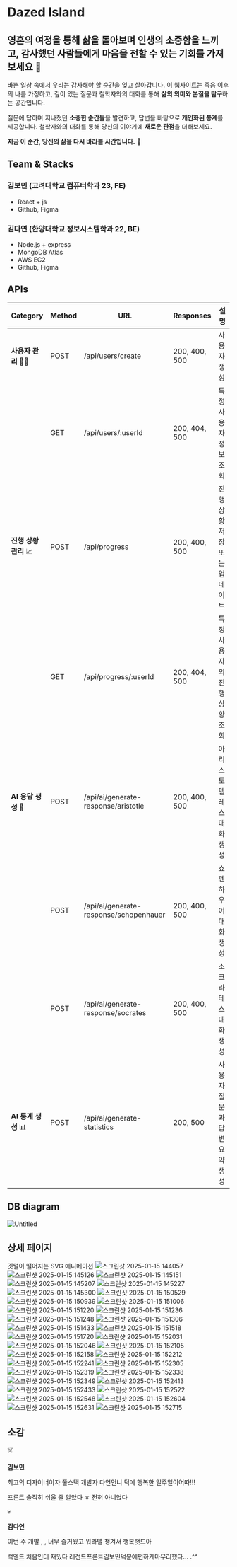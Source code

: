 # Dazed Island

## 영혼의 여정을 통해 삶을 돌아보며 인생의 소중함을 느끼고, 감사했던 사람들에게 마음을 전할 수 있는 기회를 가져보세요 🙂

바쁜 일상 속에서 우리는 감사해야 할 순간을 잊고 살아갑니다. 이 웹사이트는 죽음 이후의 나를 가정하고, 깊이 있는 질문과 철학자와의 대화를 통해 **삶의 의미와 본질을 탐구**하는 공간입니다.

질문에 답하며 지나쳤던 **소중한 순간들**을 발견하고, 답변을 바탕으로 **개인화된 통계**를 제공합니다. 철학자와의 대화를 통해 당신의 이야기에 **새로운 관점**을 더해보세요.

**지금 이 순간, 당신의 삶을 다시 바라볼 시간입니다.** 💜

## Team & Stacks
### 김보민 (고려대학교 컴퓨터학과 23, FE) 
- React + js
- Github, Figma

### 김다연 (한양대학교 정보시스템학과 22, BE)
- Node.js + express
- MongoDB Atlas
- AWS EC2
- Github, Figma

## APIs
| Category | Method | URL | Responses | **설명** |
| --- | --- | --- | --- | --- |
| **사용자 관리** 👩‍👧 | POST | /api/users/create | 200, 400, 500 | 사용자 생성 |
|  | GET | /api/users/:userId | 200, 404, 500 | 특정 사용자 정보 조회 |
| **진행 상황 관리** 📈 | POST | /api/progress | 200, 400, 500 | 진행 상황 저장 또는 업데이트 |
|  | GET | /api/progress/:userId | 200, 404, 500 | 특정 사용자의 진행 상황 조회 |
| **AI 응답 생성** 🔮 | POST | /api/ai/generate-response/aristotle | 200, 400, 500 | 아리스토텔레스 대화 생성 |
|  | POST | /api/ai/generate-response/schopenhauer | 200, 400, 500 | 쇼펜하우어 대화 생성 |
|  | POST | /api/ai/generate-response/socrates | 200, 400, 500 | 소크라테스 대화 생성 |
| **AI 통계 생성** 📊 | POST | /api/ai/generate-statistics | 200, 500 | 사용자 질문과 답변 요약 생성 |

## DB diagram
![Untitled](https://github.com/user-attachments/assets/30370e21-33d5-4666-8642-b7902bc60bc4)


## 상세 페이지
깃털이 떨어지는 SVG 애니메이션
![스크린샷 2025-01-15 144057](https://github.com/user-attachments/assets/bdc8d1b3-d9f5-4277-86e6-0260b27e4e45)
![스크린샷 2025-01-15 145126](https://github.com/user-attachments/assets/4d248288-0197-4dff-ae9a-7c4bbf133222)
![스크린샷 2025-01-15 145151](https://github.com/user-attachments/assets/cbb47392-d700-461c-af6a-bdf6989e13f9)
![스크린샷 2025-01-15 145207](https://github.com/user-attachments/assets/81ca2dcb-6499-4006-9377-0e5919705fa0)
![스크린샷 2025-01-15 145227](https://github.com/user-attachments/assets/88c81821-3e11-4988-bdc5-edb101c8f255)
![스크린샷 2025-01-15 145300](https://github.com/user-attachments/assets/f2fd21bb-e0c3-4bf5-861a-e864b1445f80)
![스크린샷 2025-01-15 150529](https://github.com/user-attachments/assets/a28d76a1-9c11-40df-8c78-c9c134e94f6f)
![스크린샷 2025-01-15 150939](https://github.com/user-attachments/assets/e698715b-7ce5-4990-b5ec-cc17b6f61be0)
![스크린샷 2025-01-15 151006](https://github.com/user-attachments/assets/10ab6417-3fee-463f-a1d6-4e56cb984745)
![스크린샷 2025-01-15 151220](https://github.com/user-attachments/assets/e4d3843a-4553-43f2-873d-2cccc9fb9aa3)
![스크린샷 2025-01-15 151236](https://github.com/user-attachments/assets/0144c07b-dcf2-4520-b58b-aad999646596)
![스크린샷 2025-01-15 151248](https://github.com/user-attachments/assets/61e401c1-94f2-4329-b036-6d07655ff259)
![스크린샷 2025-01-15 151306](https://github.com/user-attachments/assets/29a54bce-86b0-4d15-b77c-d83cd56691ee)
![스크린샷 2025-01-15 151433](https://github.com/user-attachments/assets/faa5134e-396c-40ad-99d6-6ffe4c8a5be5)
![스크린샷 2025-01-15 151518](https://github.com/user-attachments/assets/bc218efd-6c49-4676-aa6f-f382f2820f70)
![스크린샷 2025-01-15 151720](https://github.com/user-attachments/assets/7a188fc5-061b-4be1-8736-1a74caf1f9fb)
![스크린샷 2025-01-15 152031](https://github.com/user-attachments/assets/9083539e-0e93-4726-87ca-eb4d129832d1)
![스크린샷 2025-01-15 152046](https://github.com/user-attachments/assets/646a6405-bdf1-4887-a473-ff6facd6deb0)
![스크린샷 2025-01-15 152105](https://github.com/user-attachments/assets/50f5104a-97b3-455c-bcd5-4935d2b05a4c)
![스크린샷 2025-01-15 152158](https://github.com/user-attachments/assets/d9edd366-61a7-4af6-b21b-761a27df653e)
![스크린샷 2025-01-15 152212](https://github.com/user-attachments/assets/d056145e-15ab-413e-a675-1893a9874cd1)
![스크린샷 2025-01-15 152241](https://github.com/user-attachments/assets/1f228f9f-6dab-4954-87f3-2d648ff11041)
![스크린샷 2025-01-15 152305](https://github.com/user-attachments/assets/b5b9812b-0c8e-41c2-8469-7d3b7ecea4e0)
![스크린샷 2025-01-15 152319](https://github.com/user-attachments/assets/56642a0f-2a22-4e65-9ed0-5ff9c8a411c0)
![스크린샷 2025-01-15 152338](https://github.com/user-attachments/assets/a012adaa-acac-45d9-a6d9-aca4ee85822c)
![스크린샷 2025-01-15 152349](https://github.com/user-attachments/assets/a40ad8e8-695c-41e3-94bc-6f58c0e4c4ff)
![스크린샷 2025-01-15 152413](https://github.com/user-attachments/assets/c2be4683-a5d8-41d2-b17f-3770ef01c44b)
![스크린샷 2025-01-15 152433](https://github.com/user-attachments/assets/790007b0-ffcf-4e8d-8817-86460e0a5819)
![스크린샷 2025-01-15 152522](https://github.com/user-attachments/assets/cdb9816f-efdf-436f-9843-e852775a3b5e)
![스크린샷 2025-01-15 152548](https://github.com/user-attachments/assets/8497b611-cd63-48c7-baf8-f85b6779306f)
![스크린샷 2025-01-15 152604](https://github.com/user-attachments/assets/7cc8f24f-d3b1-40c0-aec0-754ad3fa908c)
![스크린샷 2025-01-15 152631](https://github.com/user-attachments/assets/ef4ad07a-3686-43a6-b5ae-905e1d2ea123)
![스크린샷 2025-01-15 152715](https://github.com/user-attachments/assets/436c11ca-e056-477d-bde4-3a8fcfd90888)


## 소감

<aside>
☠️

**김보민**

최고의 디자이너이자 풀스택 개발자 다연언니 덕에 행복한 일주일이어따!!!

프론트 솔직히 쉬울 줄 알았다 ㅎ 전혀 아니었다

</aside>

<aside>
💀

**김다연**

이번 주 개발 , ,  너무 즐거웠고 워라밸 챙겨서 행복햇드아

백엔드 처음인데 재밌다 
레전드프론트김보민덕분에편하게마무리했다… .^^

</aside>
